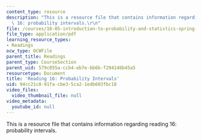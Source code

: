 ```yaml
---
content_type: resource
description: "This is a resource file that contains information regarding reading\
  \ 16: probability intervals.\r\n"
file: /courses/18-05-introduction-to-probability-and-statistics-spring-2014/94cc21c891facbe35ca21edb603fbc18_MIT18_05S14_Reading16.pdf
file_type: application/pdf
learning_resource_types:
- Readings
ocw_type: OCWFile
parent_title: Readings
parent_type: CourseSection
parent_uid: 579c055a-ccb4-eb7e-bb6b-f294146b45a5
resourcetype: Document
title: 'Reading 16: Probability Intervals'
uid: 94cc21c8-91fa-cbe3-5ca2-1edb603fbc18
video_files:
  video_thumbnail_file: null
video_metadata:
  youtube_id: null
---
```

This is a resource file that contains information regarding reading 16: probability intervals.


